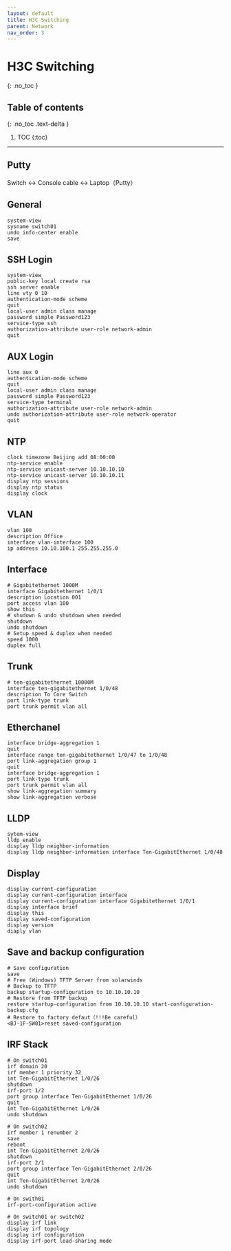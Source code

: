 ```yaml
---
layout: default
title: H3C Switching
parent: Network
nav_order: 3
---
```


# H3C Switching
{: .no_toc }

## Table of contents
{: .no_toc .text-delta }

1. TOC
{:toc}

---

## Putty 
Switch <-> Console cable <-> Laptop（Putty）

## General 
```shell
system-view
sysname switch01
undo info-center enable
save
```

## SSH Login 
```shell
system-view
public-key local create rsa
ssh server enable
line vty 0 10
authentication-mode scheme
quit
local-user admin class manage
password simple Password123
service-type ssh
authorization-attribute user-role network-admin
quit
```

## AUX Login 
```shell
line aux 0
authentication-mode scheme
quit
local-user admin class manage
password simple Password123
service-type terminal
authorization-attribute user-role network-admin
undo authorization-attribute user-role network-operator
quit
```

## NTP 
```shell
clock timezone Beijing add 08:00:00
ntp-service enable
ntp-service unicast-server 10.10.10.10
ntp-service unicast-server 10.10.10.11
display ntp sessions
display ntp status
display clock
```

## VLAN 
```shell
vlan 100
description Office
interface vlan-interface 100
ip address 10.10.100.1 255.255.255.0
```

## Interface 
```shell
# Gigabitethernet 1000M
interface Gigabitethernet 1/0/1
description Location 001
port access vlan 100
show this
# shudown & undo shutdown when needed
shutdown
undo shutdown
# Setup speed & duplex when needed
speed 1000
duplex full
```

## Trunk 
```shell
# ten-gigabitethernet 10000M
interface ten-gigabitethernet 1/0/48
description To Core Switch
port link-type trunk
port trunk permit vlan all
```

## Etherchanel 
```shell
interface bridge-aggregation 1
quit
interface range ten-gigabitethernet 1/0/47 to 1/0/48
port link-aggregation group 1
quit
interface bridge-aggregation 1
port link-type trunk
port trunk permit vlan all
show link-aggregation summary
show link-aggregation verbose
```

## LLDP 
```shell
sytem-view
lldp enable
display lldp neighbor-information
display lldp neighbor-information interface Ten-GigabitEthernet 1/0/48
```

## Display 
```shell
display current-configuration
display current-configuration interface
display current-configuration interface Gigabitethernet 1/0/1
display interface brief
display this
display saved-configuration
display version
diaply vlan
```

## Save and backup configuration 
```shell
# Save configuration
save
# Free (Windows) TFTP Server from solarwinds
# Backup to TFTP
backup startup-configuration to 10.10.10.10
# Restore from TFTP backup
restore startup-configuration from 10.10.10.10 start-configuration-backup.cfg
# Restore to factory defaut（!!!Be careful）
<BJ-1F-SW01>reset saved-configuration
```

## IRF Stack 
```shell
# On switch01
irf domain 20
irf member 1 priority 32
int Ten-GigabitEthernet 1/0/26
shutdown
irf-port 1/2
port group interface Ten-GigabitEthernet 1/0/26
quit
int Ten-GigabitEthernet 1/0/26
undo shutdown

# On switch02
irf member 1 renumber 2
save
reboot
int Ten-GigabitEthernet 2/0/26
shutdown
irf-port 2/1
port group interface Ten-GigabitEthernet 2/0/26
quit
int Ten-GigabitEthernet 2/0/26
undo shutdown

# On swith01
irf-port-configuration active

# On switch01 or switch02
display irf link
display irf topology
display irf configuration
display irf-port load-sharing mode
```
